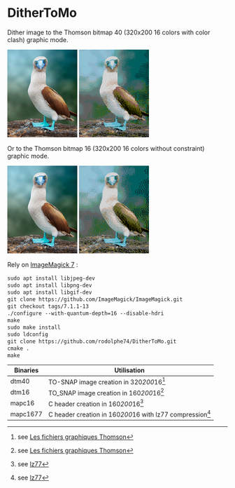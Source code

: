 # DitherToMo
Dither image to the Thomson bitmap 40 (320x200 16 colors with color clash) graphic mode.

<img src="images/original.png">   <img src="images/thomsonReprocessed.gif">

Or to the Thomson bitmap 16 (320x200 16 colors without constraint) graphic mode.

<img src="images/original.png">   <img src="images/ditheredth16.gif">

Rely on [ImageMagick 7](https://github.com/ImageMagick/ImageMagick) :

```shell
sudo apt install libjpeg-dev
sudo apt install libpng-dev
sudo apt install libgif-dev
git clone https://github.com/ImageMagick/ImageMagick.git
git checkout tags/7.1.1-13
./configure --with-quantum-depth=16 --disable-hdri
make
sudo make install
sudo ldconfig
git clone https://github.com/rodolphe74/DitherToMo.git
cmake .
make
```

Binaries|Utilisation
---|---
dtm40|TO-SNAP image creation in 320*200*16[^1]
dtm16|TO_SNAP image creation in 160*200*16[^1]
mapc16|C header creation in 160*200*16[^2]
mapc1677|C header creation in 160*200*16 with lz77 compression[^2]

[^1]: see [Les fichiers graphiques Thomson](http://collection.thomson.free.fr/code/articles/prehisto_bulletin/page.php?XI=0&XJ=13)
[^2]: see [lz77](https://github.com/rodolphe74/lz77)
